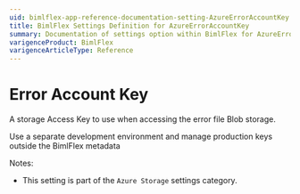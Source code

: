 ```yaml
---
uid: bimlflex-app-reference-documentation-setting-AzureErrorAccountKey
title: BimlFlex Settings Definition for AzureErrorAccountKey
summary: Documentation of settings option within BimlFlex for AzureErrorAccountKey
varigenceProduct: BimlFlex
varigenceArticleType: Reference
---
```


# Error Account Key

A storage Access Key to use when accessing the error file Blob storage.

Use a separate development environment and manage production keys outside the BimlFlex metadata

Notes:

* This setting is part of the `Azure Storage` settings category.
